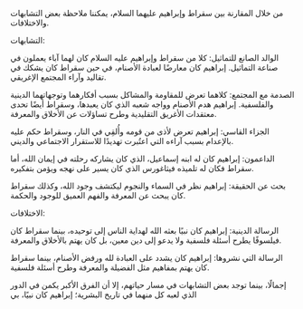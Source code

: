 من خلال المقارنة بين سقراط وإبراهيم عليهما السلام، يمكننا ملاحظة بعض التشابهات والاختلافات.

التشابهات:

الوالد الصانع للتماثيل: كلا من سقراط وإبراهيم عليه السلام كان لهما آباء يعملون في صناعة التماثيل. إبراهيم كان معارضًا لعبادة الأصنام، في حين سقراط كان يشكك في تقاليد وآراء المجتمع الإغريقي.

الصدمة مع المجتمع: كلاهما تعرض للمقاومة والمشاكل بسبب أفكارهما وتوجهاتهما الدينية والفلسفية. إبراهيم هدم الأصنام وواجه شعبه الذي كان يعبدها، وسقراط أيضًا تحدى معتقدات الأغريق التقليدية وطرح تساؤلات عن الأخلاق والمعرفة.

الجزاء القاسي: إبراهيم تعرض لأذى من قومه وأُلقِي في النار، وسقراط حكم عليه بالإعدام بسبب آراءه التي اعتُبرت تهديدًا للاستقرار الاجتماعي والديني.

الداعمون: إبراهيم كان له ابنه إسماعيل، الذي كان يشاركه رحلته في إيمان الله، أما سقراط فكان له تلميذه فيثاغورس الذي كان يسير على نهجه ويؤمن بتفكيره.

بحث عن الحقيقة: إبراهيم نظر في السماء والنجوم ليكتشف وجود الله، وكذلك سقراط كان يبحث عن المعرفة والفهم العميق للوجود والحكمة.

الاختلافات:

الرسالة الدينية: إبراهيم كان نبيًا بعثه الله لهداية الناس إلى توحيده، بينما سقراط كان فيلسوفًا يطرح أسئلة فلسفية ولا يدعو إلى دين معين، بل كان يهتم بالأخلاق والمعرفة.

الرسالة التي نشروها: إبراهيم كان يشدد على العبادة لله ورفض الأصنام، بينما سقراط كان يهتم بمفاهيم مثل الفضيلة والمعرفة وطرح أسئلة فلسفية.

إجمالًا، بينما توجد بعض التشابهات في مسار حياتهم، إلا أن الفرق الأكبر يكمن في الدور الذي لعبه كل منهما في تاريخ البشرية؛ إبراهيم كان نبيًا، بي
